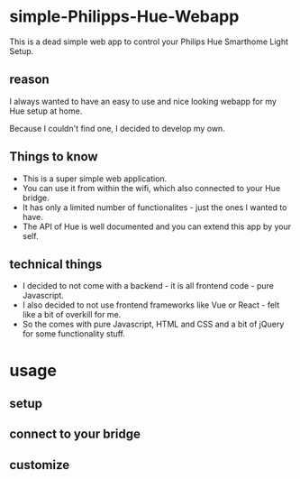 # simple-Philipps-Hue-Webapp
This is a dead simple web app to control your Philips Hue Smarthome Light Setup.

## reason
I always wanted to have an easy to use and nice looking webapp for my Hue setup at home.

Because I couldn't find one, I decided to develop my own.

## Things to know
- This is a super simple web application. 
- You can use it from within the wifi, which also connected to your Hue bridge.
- It has only a limited number of functionalites - just the ones I wanted to have.
- The API of Hue is well documented and you can extend this app by your self.

## technical things
- I decided to not come with a backend - it is all frontend code - pure Javascript.
- I also decided to not use frontend frameworks like Vue or React - felt like a bit of overkill for me.
- So the comes with pure Javascript, HTML and CSS and a bit of jQuery for some functionality stuff.


# usage

## setup

## connect to your bridge

## customize
